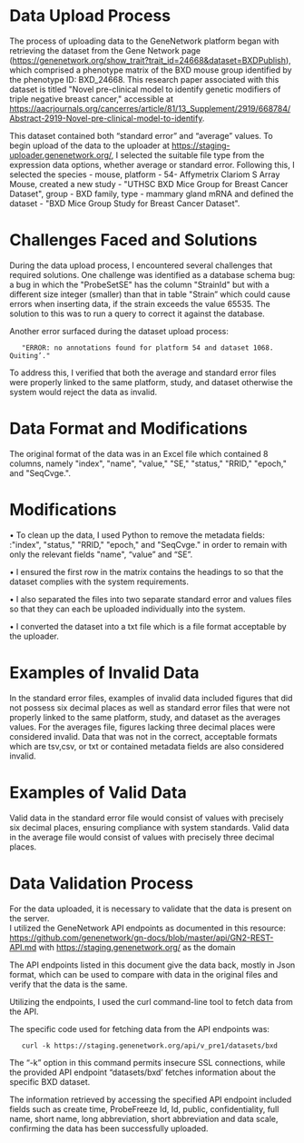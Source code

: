 # Data Upload Process

The process of uploading data to the GeneNetwork platform began with retrieving the dataset from the Gene Network page (https://genenetwork.org/show_trait?trait_id=24668&dataset=BXDPublish), which comprised a phenotype matrix of the BXD mouse group identified by the phenotype ID: BXD_24668. This research paper associated with this dataset is titled "Novel pre-clinical model to identify genetic modifiers of triple negative breast cancer," accessible at https://aacrjournals.org/cancerres/article/81/13_Supplement/2919/668784/Abstract-2919-Novel-pre-clinical-model-to-identify. 

This dataset contained both “standard error” and “average” values. To begin upload of the data to the uploader at https://staging-uploader.genenetwork.org/, I selected the suitable file type from the expression data options, whether average or standard error. Following this, I selected the species - mouse, platform - 54- Affymetrix Clariom S Array Mouse, created a new study - "UTHSC BXD Mice Group for Breast Cancer Dataset", group - BXD family, type - mammary gland mRNA  and defined the dataset - "BXD Mice Group Study for Breast Cancer Dataset".

# Challenges Faced and Solutions

During the data upload process, I encountered several challenges that required solutions. One challenge was identified as a database schema bug: a bug in which the "ProbeSetSE" has the column "StrainId" but with a different size integer (smaller) than that in table "Strain” which could cause errors when inserting data, if the strain exceeds the value 65535. The solution to this was to run a query to correct it against the database.

Another error surfaced during the dataset upload process: 

       "ERROR: no annotations found for platform 54 and dataset 1068. Quiting’." 
       
To address this, I verified that both the average and standard error files were properly linked to the same platform, study, and dataset otherwise the system would reject the data as invalid.

# Data Format and Modifications
The original format of the data was in an Excel file which contained 8 columns, namely "index", "name", "value," "SE," "status," "RRID," "epoch," and "SeqCvge.".

# Modifications
•	To clean up the data, I used Python to remove the metadata fields: :"index", "status," "RRID," "epoch," and "SeqCvge." in order to remain with only the relevant fields "name", “value” and “SE”.

•	I ensured the first row in the matrix contains the headings to so that the dataset complies with the system requirements. 

•	I also separated the files into two separate standard error and values files so that they can each be uploaded individually into the system.

•	I converted the dataset into a txt file which is a file format acceptable by the uploader.


# Examples of Invalid Data
In the standard error files, examples of invalid data included figures that did not possess six decimal places as well as standard error files that were not properly linked to the same platform, study, and dataset as the averages values. For  the averages file, figures lacking three decimal places were considered invalid. Data that was not in the correct, acceptable formats which are tsv,csv, or txt or contained metadata fields are also considered invalid.

# Examples of Valid Data 
Valid data in the standard error file would consist of values with precisely six decimal places, ensuring compliance with system standards. Valid data in the average file would consist of values with precisely three decimal places.

# Data Validation Process
For the data uploaded, it is necessary to validate that the data is present on the server.  
I utilized the GeneNetwork API endpoints as documented in this resource: https://github.com/genenetwork/gn-docs/blob/master/api/GN2-REST-API.md with https://staging.genenetwork.org/ as the domain

The API endpoints listed in this document give the data back, mostly in Json format, which can be used to compare with data in the original files and verify that the data is the same.

Utilizing the endpoints, I used the curl command-line tool to fetch data from the API.

The specific code used for fetching data from the API endpoints was:

       curl -k https://staging.genenetwork.org/api/v_pre1/datasets/bxd
 
The “-k” option in this command permits insecure SSL connections, while the provided API endpoint “datasets/bxd’ fetches information about the specific BXD dataset. 

The information retrieved by accessing the specified API endpoint included fields such as create time, ProbeFreeze Id, Id, public, confidentiality, full name, short name, long abbreviation, short abbreviation and data scale, confirming the data has been successfully uploaded.
